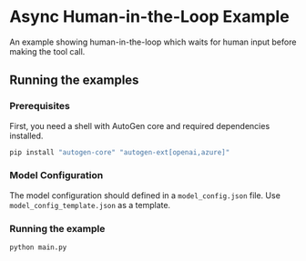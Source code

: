 # Async Human-in-the-Loop Example

An example showing human-in-the-loop which waits for human input before making the tool call.

## Running the examples

### Prerequisites

First, you need a shell with AutoGen core and required dependencies installed.

```bash
pip install "autogen-core" "autogen-ext[openai,azure]"
```

### Model Configuration

The model configuration should defined in a `model_config.json` file.
Use `model_config_template.json` as a template.

### Running the example

```bash
python main.py
```